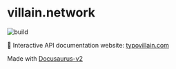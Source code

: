 # villain.network
![build](https://github.com/cyber-villains/typovillain.com/actions/workflows/deploy.yml/badge.svg)

🧢 Interactive API documentation website: [typovillain.com](https://typovillain.com)

Made with [Docusaurus-v2](https://docusaurus.io/)

